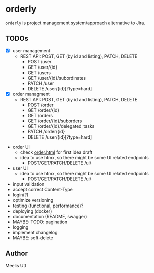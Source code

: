 # orderly

`orderly` is project management system/approach alternative to Jira.

## TODOs

- [x] user management
    * REST API: POST, GET (by id and listing), PATCH, DELETE
        * POST /user
        * GET /user/{id}
        * GET /users
        * GET /user/{id}/subordinates
        * PATCH /user
        * DELETE /user/{id}\[?type=hard\]
- [x] order managment
    * REST API: POST, GET (by id and listing), PATCH, DELETE
        * POST /order
        * GET /order/{id}
        * GET /orders
        * GET /order/{id}/suborders
        * GET /order/{id}/delegated_tasks
        * PATCH /order/{id}
        * DELETE /user/{id}\[?type=hard\]
* order UI
    * check [order.html](./order.html) for first idea draft
    * idea to use htmx, so there might be some UI related endpoints
        * POST/GET/PATCH/DELETE /ui/<endpoint>
* user UI
    * idea to use htmx, so there might be some UI related endpoints
        * POST/GET/PATCH/DELETE /ui/<endpoint>
* input validation
* accept correct Content-Type
* login(?)
* optimize versioning
* testing (functional, performance)?
* deploying (docker)
* documentation (README, swagger)
* MAYBE: TODO: pagination
* logging
* implement changelog
* MAYBE: soft-delete

## Author

Meelis Utt